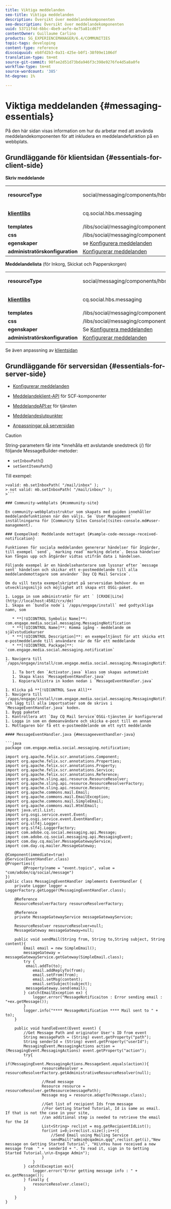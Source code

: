 ```yaml
---
title: Viktiga meddelanden
seo-title: Viktiga meddelanden
description: Översikt över meddelandekomponenten
seo-description: Översikt över meddelandekomponenten
uuid: 53711f4d-6bbc-4be9-aefe-4e75a81cd67f
contentOwner: Guillaume Carlino
products: SG_EXPERIENCEMANAGER/6.4/COMMUNITIES
topic-tags: developing
content-type: reference
discoiquuid: eb8fd2b3-0a31-425e-b0f1-38f09e1106df
translation-type: tm+mt
source-git-commit: 98fae2d51d73bda946f3c398e9276fe4d5a8a0fe
workflow-type: tm+mt
source-wordcount: '385'
ht-degree: 1%

---
```



# Viktiga meddelanden {#messaging-essentials}

På den här sidan visas information om hur du arbetar med att använda meddelandekomponenten för att inkludera en meddelandefunktion på en webbplats.

## Grundläggande för klientsidan {#essentials-for-client-side}

**Skriv meddelande**

<table> 
 <tbody> 
  <tr> 
   <td> <strong>resourceType</strong></td> 
   <td><p>social/messaging/components/hbs/composemage</p> </td> 
  </tr> 
  <tr> 
   <td> <a href="client-customize.md#clientlibs-for-scf"><strong>klientlibs</strong></a></td> 
   <td><p>cq.social.hbs.messaging</p> </td> 
  </tr> 
  <tr> 
   <td> <strong>templates</strong></td> 
   <td>/libs/social/messaging/components/hbs/composemessage/composemessage.hbs</td> 
  </tr> 
  <tr> 
   <td><strong>css</strong></td> 
   <td>/libs/social/messaging/components/hbs/composemessage/clientlibs/composemessage.css</td> 
  </tr> 
  <tr> 
   <td><strong>egenskaper</strong></td> 
   <td>se <a href="configure-messaging.md">Konfigurera meddelanden</a></td> 
  </tr> 
  <tr> 
   <td><strong>administratörskonfiguration</strong></td> 
   <td><a href="messaging.md">Konfigurerar meddelanden</a></td> 
  </tr> 
 </tbody> 
</table>

**Meddelandelista** (för Inkorg, Skickat och Papperskorgen)

<table> 
 <tbody> 
  <tr> 
   <td> <strong>resourceType</strong></td> 
   <td><p>social/messaging/components/hbs/messagebox</p> </td> 
  </tr> 
  <tr> 
   <td> <a href="client-customize.md#clientlibs-for-scf"><strong>klientlibs</strong></a></td> 
   <td><p>cq.social.hbs.messaging</p> </td> 
  </tr> 
  <tr> 
   <td> <strong>templates</strong></td> 
   <td>/libs/social/messaging/components/hbs/messagebox/messagebox.hbs</td> 
  </tr> 
  <tr> 
   <td><strong>css</strong></td> 
   <td>/libs/social/messaging/components/hbs/messagebox/clientlibs/messagebox.css</td> 
  </tr> 
  <tr> 
   <td><strong>egenskaper</strong></td> 
   <td>Se <a href="configure-messaging.md">Konfigurera meddelanden</a></td> 
  </tr> 
  <tr> 
   <td><strong>administratörskonfiguration</strong></td> 
   <td><a href="messaging.md">Konfigurerar meddelanden</a></td> 
  </tr> 
 </tbody> 
</table>

Se även anpassning av [klientsidan](client-customize.md)

## Grundläggande för serversidan {#essentials-for-server-side}

* [Konfigurerar meddelanden](configure-messaging.md)

* [Meddelandeklient-API](https://helpx.adobe.com/experience-manager/6-4/sites/developing/using/reference-materials/javadoc/com/adobe/cq/social/messaging/client/api/package-summary.html) för SCF-komponenter

* [MeddelandeAPI:er](https://helpx.adobe.com/experience-manager/6-4/sites/developing/using/reference-materials/javadoc/com/adobe/cq/social/messaging/api/package-summary.html) för tjänsten

* [Meddelandeslutpunkter](https://helpx.adobe.com/experience-manager/6-4/sites/developing/using/reference-materials/javadoc/com/adobe/cq/social/messaging/client/endpoints/package-summary.html)

* [Anpassningar på serversidan](server-customize.md)

>[!CAUTION]
>
>String-parametern får inte *innehålla ett avslutande snedstreck (/) för följande MessageBuilder-metoder:
>
>* `setInboxPath`()
>* `setSentItemsPath`()
>
>
Till exempel:
>
>
```
>valid: mb.setInboxPath( "/mail/inbox" );
> not valid: mb.setInboxPath( "/mail/inbox/" );
>```

### Community-webbplats {#community-site}

En community-webbplatsstruktur som skapats med guiden innehåller meddelandefunktionen när den väljs. Se `User Management` inställningarna för [Community Sites Console](sites-console.md#user-management).

### Exempelkod: Meddelande mottaget {#sample-code-message-received-notification}

Funktionen för sociala meddelanden genererar händelser för åtgärder, till exempel `send`, `marking read``marking delete`. Dessa händelser kan fångas upp och åtgärder vidtas utifrån data i händelsen.

Följande exempel är en händelsehanterare som lyssnar efter `message sent` händelsen och skickar ett e-postmeddelande till alla meddelandemottagare som använder `Day CQ Mail Service`.

Om du vill testa exempelskriptet på serversidan behöver du en utvecklingsmiljö och möjlighet att skapa ett OSGi-paket.

1. Logga in som administratör för att ` [CRXDE|Lite](http://localhost:4502/crx/de)`
1. Skapa en `bundle node`i `/apps/engage/install` med godtyckliga namn, som

   * **[!UICONTROL Symbolic Name]**: com.engage.media.social.messaging.MessagingNotification
   * **[!UICONTROL Name]**: Komma igång - meddelande om självstudiekurser
   * **[!UICONTROL Description]**: en exempeltjänst för att skicka ett e-postmeddelande till användare när de får ett meddelande
   * **[!UICONTROL Package]**: `com.engage.media.social.messaging.notification`

1. Navigera till `/apps/engage/install/com.engage.media.social.messaging.MessagingNotification/src/main/java/com/engage/media/social/messaging/notification`

   1. Ta bort den `Activator.java` klass som skapas automatiskt
   1. Skapa klass `MessageEventHandler.java`
   1. Kopiera/klistra in koden nedan i `MessageEventHandler.java`

1. Klicka på **[!UICONTROL Save All]**
1. Navigera till `/apps/engage/install/com.engage.media.social.messaging.MessagingNotification/com.engage.media.social.messaging.MessagingNotification.bnd` och lägg till alla importsatser som de skrivs i `MessageEventHandler.java` koden.
1. Bygg paketet
1. Kontrollera att `Day CQ Mail Service`OSGi-tjänsten är konfigurerad
1. Logga in som en demoanvändare och skicka e-post till en annan
1. Mottagaren bör få ett e-postmeddelande om ett nytt meddelande

#### MessageEventHandler.java {#messageeventhandler-java}

```java
package com.engage.media.social.messaging.notification;

import org.apache.felix.scr.annotations.Component;
import org.apache.felix.scr.annotations.Properties;
import org.apache.felix.scr.annotations.Property;
import org.apache.felix.scr.annotations.Service;
import org.apache.felix.scr.annotations.Reference;
import org.apache.sling.api.resource.ResourceResolver;
import org.apache.sling.api.resource.ResourceResolverFactory;
import org.apache.sling.api.resource.Resource;
import org.apache.commons.mail.Email;
import org.apache.commons.mail.EmailException;
import org.apache.commons.mail.SimpleEmail;
import org.apache.commons.mail.HtmlEmail;
import java.util.List;
import org.osgi.service.event.Event;
import org.osgi.service.event.EventHandler;
import org.slf4j.Logger;
import org.slf4j.LoggerFactory;
import com.adobe.cq.social.messaging.api.Message;
import com.adobe.cq.social.messaging.api.MessagingEvent;
import com.day.cq.mailer.MessageGatewayService;
import com.day.cq.mailer.MessageGateway;

@Component(immediate=true)
@Service(EventHandler.class)
@Properties({
        @Property(name = "event.topics", value = "com/adobe/cq/social/message")
})
public class MessagingEventHandler implements EventHandler {
    private Logger logger = LoggerFactory.getLogger(MessagingEventHandler.class);

    @Reference
    ResourceResolverFactory resourceResolverFactory;

    @Reference
    private MessageGatewayService messageGatewayService;

    ResourceResolver resourceResolver=null;
    MessageGateway messageGateway=null;

    public void sendMail(String from, String to,String subject, String content){
        Email email = new SimpleEmail();
        messageGateway = messageGatewayService.getGateway(SimpleEmail.class);
        try {
         email.addTo(to);
            email.addReplyTo(from);
            email.setFrom(from);
            email.setMsg(content);
            email.setSubject(subject);
         messageGateway.send(email);
        } catch(EmailException ex) {
            logger.error("MessageNotificaiton : Error sending email : "+ex.getMessage());
        }
        logger.info("**** MessageNotification **** Mail sent to " + to);
    }

    public void handleEvent(Event event) {
        //Get Message Path and originator User's ID from event
        String messagePath = (String) event.getProperty("path");
        String senderId = (String) event.getProperty("userId");
        MessagingEvent.MessagingActions action = (MessagingEvent.MessagingActions) event.getProperty("action");
        try{
            if(MessagingEvent.MessagingActions.MessageSent.equals(action)){
                resourceResolver = resourceResolverFactory.getAdministrativeResourceResolver(null);

                //Read message
                Resource resource = resourceResolver.getResource(messagePath);
                Message msg = resource.adaptTo(Message.class);

                //Get list of recipient Ids from message
                //For Getting Started Tutorial, Id is same as email. If that is not the case in your site, 
                //an additional step is needed to retrieve the email for the Id
                List<String> reclist = msg.getRecipientIdList();
                for(int i=0;i<reclist.size();i++){
                    //Send Email using Mailing Service
                    sendMail("admin@cqadmin.qqq",reclist.get(i),"New message on Getting Started Tutorial", "Hi\nYou have received a new message from  " +  senderId + ". To read it, sign in to Getting Started Tutorial.\n\n-Engage Admin");
                }
            }
        } catch(Exception ex){
            logger.error("Error getting message info : " + ex.getMessage());
        } finally {
            resourceResolver.close();
        }

    }
}
```

